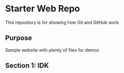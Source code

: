 # Starter Web Repo

This repository is for showing how Git and GitHub work

## Purpose

Sample website with plenty of files for demos

## Section 1: IDK